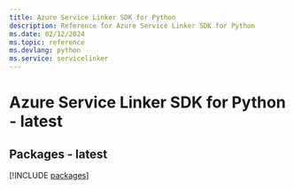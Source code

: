 ```yaml
---
title: Azure Service Linker SDK for Python
description: Reference for Azure Service Linker SDK for Python
ms.date: 02/12/2024
ms.topic: reference
ms.devlang: python
ms.service: servicelinker
---
```

# Azure Service Linker SDK for Python - latest
## Packages - latest
[!INCLUDE [packages](service-linker-index.md)]